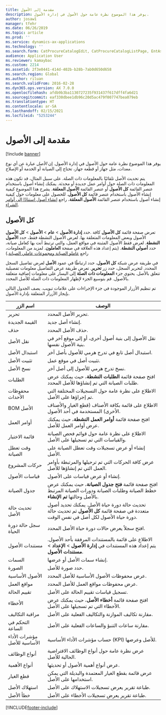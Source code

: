 ```yaml
---
title: مقدمة إلى الأصول
description: يوفر هذا الموضوع نظرة عامة حول الأصول في إدارة الأصول.
author: josaw1
manager: tfehr
ms.date: 06/26/2019
ms.topic: article
ms.prod: ''
ms.service: dynamics-ax-applications
ms.technology: ''
ms.search.form: CatProcureCatalogEdit, CatProcureCatalogListPage, EntAssetTimeline, EntAssetObjectTableLookup, EntAssetObjectTableParent, EntAssetObjectOverview, EntAssetObjectImage, EntAssetObjectTable, EntAssetLifecycleStateLog, EntAssetObjectWorkOrderActive, EntAssetObjectAttribute
audience: Application User
ms.reviewer: kamaybac
ms.custom: 2214
ms.assetid: 2f3e0441-414d-402b-b28b-7ab0d650d658
ms.search.region: Global
ms.author: riluan
ms.search.validFrom: 2016-02-28
ms.dyn365.ops.version: AX 7.0.0
ms.openlocfilehash: afdb9b3ba1130727235f931437f617dff4fa6d21
ms.sourcegitcommit: eaf330dbee1db96c20d5ac479f007747bea079eb
ms.translationtype: HT
ms.contentlocale: ar-SA
ms.lasthandoff: 02/15/2021
ms.locfileid: "5253244"
---
```

# <a name="introduction-to-assets"></a>مقدمة إلى الأصول

[!include [banner](../../includes/banner.md)]

 

يوفر هذا الموضوع نظرة عامة حول الأصول في إدارة الأصول. إن *الأصل* عبارة عن أي نوع معدات، مثل جهاز أو قطعة جهاز، تحتاج إلى الصيانة أو الخدمة أو الإصلاح.

يتم تحديث الأصل تلقائيًا بالمعلومات ذات الصلة. على سبيل المثال، قد تكون هذه المعلومات ذات الصلة حول أوامر عمل جديدة أو محدثة. يمكنك إنشاء أصول باستخدام عنصر القائمة **كل الأصول‬** أو عنصر القائمة **الأصول المعلقة**. يشرح هذا الموضوع كيفية إنشاء الأصول باستخدام عنصر قائمة **كل الأصول**. للحصول على معلومات حول كيفية إنشاء أصول باستخدام عنصر القائمة **الأصول المعلقة**، راجع [إنشاء أصول استنادًا إلى أوامر الشراء](../objects/create-objects-based-on-purchase-orders.md).

## <a name="all-assets"></a>كل الأصول

حدد **إدارة الأصول** \> **عام** \> **الأصول** \> **كل الأصول‏‎**. تعرض صفحة قائمة **كل الأصول** كافة الأصول وبعض المعلومات المتعلقة بها. لعرض الأصول النشطة فقط، حدد **الأصول النشطة**. لعرض فقط الأصول المثبتة في مواقع العمل، والتي ترتبط أنت بها كعامل صيانة، حدد **أصولي النشطة**. (يتم إعداد هذه العلاقة في صفحة **العاملون**. لمزيد من المعلومات، راجع [عاملو الصيانة ومجموعات عاملي الصيانة](../setup-for-objects/workers-and-worker-groups.md).)

في طريقة عرض شبكة **كل الأصول**، حدد ارتباطًا في عمود **الأصل** لعرض تفاصيل السجل المحدد. لتحرير السجل، حدد زر **تحرير**. تعرض طريقة عرض التفاصيل معلومات تفصيلية تتعلق بالأصل. يحتوي جزء **المعلومات ذات الصلة** إلى اليسار على معلومات إضافية متعلقة بالأصول. قم بتوسيع الجزء لإظهار المعلومات ذات الصلة للأصل المحدد.

تم تنظيم الأزرار الموجودة في جزء الإجراءات على علامات تبويب. يصف الجدول التالي بإيجاز الأزرار المتعلقة بإدارة الأصول.

| اسم الزر          | الوصف                                                                                                                                                       |
|----------------------|-------------------------------------------------------------------------------------------------------------------------------------------------------------------|
| تحرير                 | تحرير الأصل المحدد.                                                                                                                                         |
| القيمة الجديدة                  | إنشاء أصل جديد.                                                                                                                                                |
| حذف               | حذف الأصل المحدد.                                                                                                                                       |
| نقل الأصل           | نقل الأصول إلى بنية أصول أخرى، أو إلى موقع آخر في بنية الأصول نفسها.                                                                                         |
| استبدال الأصل        | استبدال أصل تابع في تدرج هرمي للأصول بأصل آخر.                                                                                                  |
| تثبيت الأصل        | تثبيت أصل في موقع عمل.                                                                                                                          |
| نسخ الأصل           | نسخ تدرج هرمي للأصول إلى أصل آخر.                                                                                                                          |
| الطلبات             | افتح صفحة قائمة **الطلبات النشطة**، حيث يمكنك عرض طلبات الصيانة التي تم إنشاؤها للأصل المحدد.                                                                         |
| محفوظات الأحداث        | الاطلاع على نظرة عامة حول التسجيلات المختلفة التي تم إجراؤها على الأصل.                                                                                                         |
| BOM الأصل            | الاطلاع على قائمة بكافة الأصناف (قطع الغيار والأصناف الأخرى) المستخدمة في أحد الأصول.                                                                                  |
| أوامر العمل          | افتح صفحة قائمة **أوامر العمل النشطة**، حيث يمكنك عرض أوامر العمل للأصل.                                                                                        |
| قائمة الاختيار            | الاطلاع على نظرة عامة حول قوائم فحص الصيانة والقياسات التي تم تسجيلها على الأصل.                                                                                                 |
| وقت تعطل الصيانة | إنشاء أو عرض تسجيلات وقت تعطل الصيانة على الأصل.                                                                                                       |
| حركات المشروع | عرض كافة الحركات التي تم ترحيلها والمرتبطة بأوامر العمل التي تم إنشاؤها للأصل.                                                                                       |
| قياسات الأصول       | إنشاء أو عرض قياسات على الأصول.                                                                                                               |
| جدول الصيانة | افتح صفحة قائمة **فتح جدول الصيانة**، حيث يمكنك عرض خطط الصيانة وطلبات الصيانة ودورات الصيانة المرتبط بالأصل وحالتها **تم الإنشاء**. |
| تحديث حالة الأصل   | تحديث حالة دورة حياة الأصل. يمكنك تحديد أصول متعددة في صفحة قائمة **كل الأصول** ثم تحديث حالة دورة حياة الأصول لكل أصل في نفس الوقت.              |
| سجل حالة دورة الحياة  | افتح سجلاً يعرض حالات دورة حياة الأصل المحدد.                                                                                                                 |
| مستندات الأصول      | الاطلاع على قائمة بالمستندات المرفقة بأحد الأصول. يتم إعداد هذه المستندات في **إدارة الأصول** \> **الإعداد** \> **مستندات الأصول**.                 |
| السمات           | إنشاء سمات الأصل أو عرضها.                                                                                                                             |
| الصورة                | حدد صورة للأصل.                                                                                                                                   |
| الأصول الأساسية        | عرض محفوظات الأصول الأساسية للأصل المحدد.                                                                                                                |
| مواقع العمل | عرض محفوظات مواقع العمل للأصل المحدد.                                                                                                          |
| تقييم الحالة | تسجيل قياسات تقييم الحالة على الأصل.                                                                                                         |
| الأخطاء               | افتح صفحة قائمة **أخطاء الأصل**، حيث يمكنك عرض الأخطاء التي تم تسجيلها على الأصل.                                                                                             |
| مراقبة التكاليف         | مقارنة تكاليف الموازنة والتكاليف الفعلية على الأصل.                                                                                                              |
| التحكم في الساعة         | مقارنة ساعات التنبؤ والساعات الفعلية على الأصل.                                                                                                              |
| مؤشرات الأداء الأساسية للأصل           | حساب مؤشرات الأداء الأساسية (KPI) للأصل وعرضها.                                                                                              |
| أنواع الوظائف            | عرض نظرة عامة حول أنواع الوظائف الافتراضية الحالية للأصل.                                                                                                            |
| أنواع الأهمية    | عرض أنواع أهمية الأصول أو تحديثها.                                                                                                                              |
| قطع الغيار          | عرض قائمة بقطع الغيار المعتمدة والبديلة التي يمكن استخدامها على الأصل.                                                                               |
| استهلاك الأصل    | طباعة تقرير يعرض تسجيلات الاستهلاك على الأصل.                                                                                                |
| خطأ الأصل          | طباعة تقرير يعرض تسجيلات الأخطاء على الأصل.                                                                                                      |


[!INCLUDE[footer-include](../../../includes/footer-banner.md)]